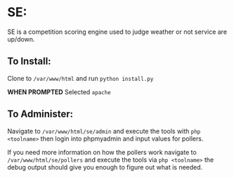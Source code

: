 # SE:
SE is a competition scoring engine used to judge weather or not service are up/down.
## To Install:
Clone to `/var/www/html` and run `python install.py` 

**WHEN PROMPTED** Selected `apache`

## To Administer:
Navigate to `/var/www/html/se/admin` and execute the tools with `php <toolname>` then login into phpmyadmin and input values for pollers. 

If you need more information on how the pollers work navigate to `/var/www/html/se/pollers` and execute the tools via `php <toolname>` the debug output should give you enough to figure out what is needed.


